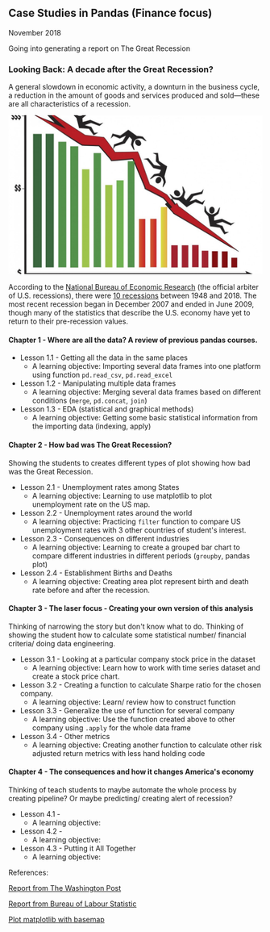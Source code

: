 ## Case Studies in Pandas (Finance focus)

November 2018

Going into generating a report on The Great Recession

### **Looking Back: A decade after the Great Recession?**

A general slowdown in economic activity, a downturn in the business  cycle, a reduction in the amount of goods and services produced and  sold—these are all characteristics of a recession.

  ![](assets/recession.jpeg)   

According to the [National Bureau of Economic Research](http://www.nber.org/) (the official arbiter of  U.S. recessions), there were [10 recessions](http://www.nber.org/cycles/)  between 1948 and 2018.  The most recent recession began in December  2007 and ended in June 2009, though many of the statistics that describe  the U.S. economy have yet to return to their pre-recession values. 

#### Chapter 1 - Where are all the data? A review of previous pandas courses.

- Lesson 1.1 - Getting all the data in the same places
  - A learning objective: Importing several data frames into one platform using function `pd.read_csv`, `pd.read_excel`
- Lesson 1.2 - Manipulating multiple data frames
  - A learning objective: Merging several data frames based on different conditions (`merge`, `pd.concat`, `join`)
- Lesson 1.3 - EDA (statistical and graphical methods)
  - A learning objective: Getting some basic statistical information from the importing data (indexing, apply)

#### Chapter 2 - How bad was The Great Recession?

Showing the students to creates different types of plot showing how bad was the Great Recession.  

- Lesson 2.1 - Unemployment rates among States 
  - A learning objective: Learning to use matplotlib to plot unemployment rate on the US map.
- Lesson 2.2 - Unemployment rates around the world
  - A learning objective: Practicing `filter` function to compare US unemployment rates with 3 other countries of student's interest.
- Lesson 2.3 - Consequences on different industries
  - A learning objective: Learning to create a grouped bar chart to compare different industries in different periods (`groupby`, pandas plot)
- Lesson 2.4 - Establishment Births and Deaths
  - A learning objective: Creating area plot represent birth and death rate before and after the recession.

#### Chapter 3 - The laser focus - Creating your own version of this analysis

Thinking of narrowing the story but don't know what to do. Thinking of showing the student how to calculate some statistical number/ financial criteria/ doing data engineering.

- Lesson 3.1 -  Looking at a particular company stock price in the dataset
  - A learning objective: Learn how to work with time series dataset and create a stock price chart.
- Lesson 3.2 - Creating a function to calculate Sharpe ratio for the chosen company.
  - A learning objective: Learn/ review how to construct function 
- Lesson 3.3 -  Generalize the use of function for several company
  - A learning objective: Use the function created above to other company using `.apply` for the whole data frame
- Lesson 3.4 - Other metrics
  - A learning objective: Creating another function to calculate other risk adjusted return metrics with less hand holding code

#### Chapter 4 - The consequences and how it changes America's economy

Thinking of teach students to maybe automate the whole process by creating pipeline? Or maybe predicting/ creating alert of recession?

- Lesson 4.1 - 
  - A learning objective: 
- Lesson 4.2 - 
  - A learning objective: 
- Lesson 4.3 - Putting it All Together 
  - A learning objective: 

References:

[Report from The Washington Post](https://www.washingtonpost.com/graphics/2018/business/great-recession-10-years-out/?noredirect=on&utm_term=.28f090cdbafd)

[Report from Bureau of Labour Statistic](https://www.bls.gov/spotlight/2012/recession)

[Plot matplotlib with basemap](https://stackoverflow.com/questions/39742305/how-to-use-basemap-python-to-plot-us-with-50-states)